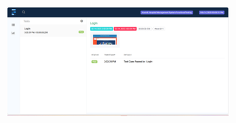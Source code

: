 ![LogIn TestCase Passed](https://github.com/sadhika88/KosmikHospitalManagementSystemProject/blob/7e0e1a57210d44719998fc574d4fd951a97e6f7c/Screenshot%202025-02-15%20150027.png)
